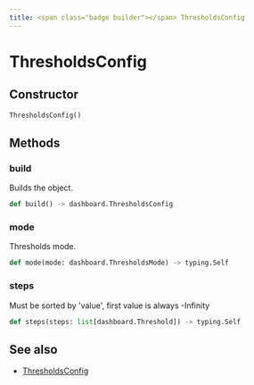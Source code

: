 ```yaml
---
title: <span class="badge builder"></span> ThresholdsConfig
---
```

# <span class="badge builder"></span> ThresholdsConfig

## Constructor

```python
ThresholdsConfig()
```
## Methods

### <span class="badge object-method"></span> build

Builds the object.

```python
def build() -> dashboard.ThresholdsConfig
```

### <span class="badge object-method"></span> mode

Thresholds mode.

```python
def mode(mode: dashboard.ThresholdsMode) -> typing.Self
```

### <span class="badge object-method"></span> steps

Must be sorted by 'value', first value is always -Infinity

```python
def steps(steps: list[dashboard.Threshold]) -> typing.Self
```

## See also

 * <span class="badge object-type-class"></span> [ThresholdsConfig](./object-ThresholdsConfig.md)
